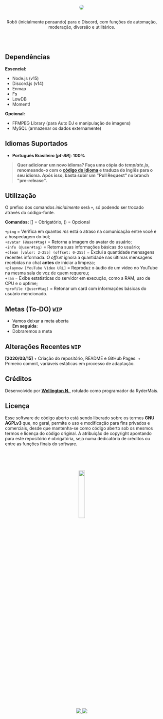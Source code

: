 <p align=center><img src="https://user-images.githubusercontent.com/42657376/148737048-abcd0787-5989-4c54-b562-93d70e7365ea.png" style="border-radius:50%"/></p>
<p align=center><br>Robô (inicialmente pensando) para o Discord, com funções de automação, moderação, diversão e utilitários.</p><br><br>

## Dependências
**Essencial:**
- Node.js (v15)
- Discord.js (v14)
- Enmap
- Fs
- LowDB
- Moment!


**Opcional:**
- FFMPEG Library (para Auto DJ e manipulação de imagens)
- MySQL (armazenar os dados externamente)

## Idiomas Suportados
- **Português Brasileiro [*pt-BR*]**: **100%**
> **Quer adicionar um novo idioma? Faça uma cópia do *template.js*, renomeando-o com o [código do idioma](https://wikipedia.org/wiki/ISO_639 "(Seguindo o padrão ISO-639 de idiomas)") e traduza do Inglês para o seu idioma. Após isso, basta subir um "Pull Request" no branch "pre-release".**

## Utilização
O prefixo dos comandos *inicialmente* será `+`, só podendo ser trocado através do código-fonte.

**Comandos:** [] = Obrigatório, () = Opcional

`+ping` = Verifica em quantos *ms* está o atraso na comunicação entre você e a hospedagem do bot;<br>
`+avatar (@user#tag)` = Retorna a imagem do avatar do usuário;<br>
`+info (@user#tag)` = Retorna suas informações básicas do usuário;<br>
`+clean [valor: 2-255] (offset: 0-255)` = Exclui a quantidade mensagens recentes informada. O *offset* ignora a quantidade nas últimas mensagens recebidas no chat **antes** de iniciar a limpeza;<br>
`+playnow [YouTube Video URL]` = Reproduz o áudio de um vídeo no YouTube na mesma sala de voz de quem requereu;<br>
`+ram` = Exibe estatísticas do servidor em execução, como a RAM, uso de CPU e o uptime;<br>
`+profile (@user#tag)` = Retonar um card com informações básicas do usuário mencionado.<br>

## Metas (To-DO) `WIP`
* Vamos deixar a meta aberta<br>
**Em seguida:**<br>
* Dobraremos a meta

## Alterações Recentes `WIP`
**\[2020/03/15\]**
\+ Criação do repositório, README e GitHub Pages.
\+ Primeiro commit, variáveis estáticas em processo de adaptação. 

## Créditos
Desenvolvido por [**Wellington N.**](https://github.com/Bryceed), rotulado como programador da RyderMais.

## Licença
Esse software de código aberto está sendo liberado sobre os termos **GNU AGPLv3** que, no geral, permite o uso e modificação para fins privados e comerciais, desde que mantenha-se como código aberto sob os mesmos termos e licença do código original. A atribuição de copyright apontando para este repositório é obrigatória, seja numa dedicatória de créditos ou entre as funções finais do software.

<br><br><br>
<p align="center">
    <a href="http://rydermais.com/?utm_source=github&github_repo=ryan">
      <img width="20%" src="https://user-images.githubusercontent.com/42657376/148738370-9e25ed6a-166d-4bed-85f9-762bdfe6abc6.png" />
    </a>
    <br>
    <a href="https://discord.gg/3zukzfV6ZK" title="Discord Server" target="_blank" style="cursor: alias" rel="noopener">
			<img src="https://img.shields.io/badge/Discord-5562EA?style=for-the-badge&logo=discord&logoColor=white" />
		</a>
    <a href="http://rydermais.com/?utm_source=github&github_repo=ryan" title="Discord Server" target="_blank" style="cursor: alias" rel="noopener">
			<img src="https://img.shields.io/badge/Website-FAFAFA?style=for-the-badge" />
		</a>
</p>
<br><br>